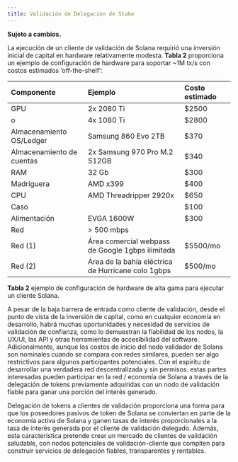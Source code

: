```yaml
---
title: Validación de Delegación de Stake
---
```


**Sujeto a cambios.**

La ejecución de un cliente de validación de Solana requirió una inversión inicial de capital en hardware relativamente modesta. **Tabla 2** proporciona un ejemplo de configuración de hardware para soportar ~1M tx/s con costos estimados ‘off-the-shelf’:

| Componente                | Ejemplo                                            | Costo estimado |
|:------------------------- |:-------------------------------------------------- |:-------------- |
| GPU                       | 2x 2080 Ti                                         | \$2500        |
| o                         | 4x 1080 Ti                                         | \$2800        |
| Almacenamiento OS/Ledger  | Samsung 860 Evo 2TB                                | \$370         |
| Almacenamiento de cuentas | 2x Samsung 970 Pro M.2 512GB                       | \$340         |
| RAM                       | 32 Gb                                              | \$300         |
| Madriguera                | AMD x399                                           | \$400         |
| CPU                       | AMD Threadripper 2920x                             | \$650         |
| Caso                      |                                                    | \$100         |
| Alimentación              | EVGA 1600W                                         | \$300         |
| Red                       | &gt; 500 mbps                                |                |
| Red \(1\)               | Área comercial webpass de Google 1gbps ilimitada   | \$5500/mo     |
| Red \(2\)               | Área de la bahía eléctrica de Hurricane colo 1gbps | \$500/mo      |

**Tabla 2** ejemplo de configuración de hardware de alta gama para ejecutar un cliente Solana.

A pesar de la baja barrera de entrada como cliente de validación, desde el punto de vista de la inversión de capital, como en cualquier economía en desarrollo, habrá muchas oportunidades y necesidad de servicios de validación de confianza, como lo demuestran la fiabilidad de los nodos, la UX/UI, las API y otras herramientas de accesibilidad del software. Adicionalmente, aunque los costos de inicio del nodo validador de Solana son nominales cuando se compara con redes similares, pueden ser algo restrictivos para algunos participantes potenciales. Con el espíritu de desarrollar una verdadera red descentralizada y sin permisos. estas partes interesadas pueden participar en la red / economía de Solana a través de la delegación de tokens previamente adquiridas con un nodo de validación fiable para ganar una porción del interés generado.

Delegación de tokens a clientes de validación proporciona una forma para que los poseedores pasivos de token de Solana se conviertan en parte de la economía activa de Solana y ganen tasas de interés proporcionales a la tasa de interés generada por el cliente de validación delegado. Además, esta característica pretende crear un mercado de clientes de validación saludable, con nodos potenciales de validación-cliente que compiten para construir servicios de delegación fiables, transparentes y rentables.
